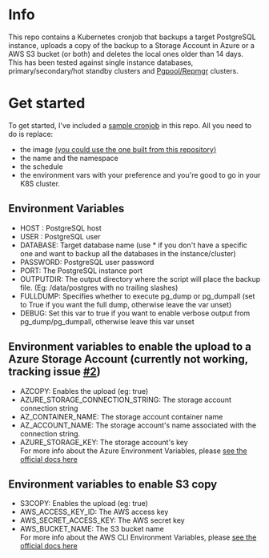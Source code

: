 # Info
This repo contains a Kubernetes cronjob that backups a target PostgreSQL instance, uploads a copy of the backup to a Storage Account in Azure or a AWS S3 bucket (or both) and deletes the local ones older than 14 days. <br/>
This has been tested against single instance databases, primary/secondary/hot standby clusters and [Pgpool/Repmgr](https://github.com/bitnami/bitnami-docker-postgresql-repmgr) clusters.

# Get started
To get started, I've included a [sample cronjob](https://github.com/nataz77/pgbackupd/blob/v1.0/k8s-cron.yaml) in this repo. 
All you need to do is replace: 
* the image [(you could use the one built from this repository)](https://github.com/nataz77/pgbackupd/packages/549026)
* the name and the namespace
* the schedule
* the environment vars
with your preference and you're good to go in your K8S cluster.

## Environment Variables
* HOST : PostgreSQL host
* USER : PostgreSQL user
* DATABASE: Target database name (use * if you don't have a specific one and want to backup all the databases in the instance/cluster)
* PASSWORD: PostgreSQL user password
* PORT: The PostgreSQL instance port
* OUTPUTDIR: The output directory where the script will place the backup file. (Eg: /data/postgres with no trailing slashes)
* FULLDUMP: Specifies whether to execute pg_dump or pg_dumpall (set to True if you want the full dump, otherwise leave the var unset)
* DEBUG: Set this var to true if you want to enable verbose output from pg_dump/pg_dumpall, otherwise leave this var unset

## Environment variables to enable the upload to a Azure Storage Account <b>(currently not working, tracking issue [#2](https://github.com/nataz77/pgbackupd/issues/2))</b>
* AZCOPY: Enables the upload (eg: true)
* AZURE_STORAGE_CONNECTION_STRING: The storage account connection string
* AZ_CONTAINER_NAME: The storage account container name
* AZ_ACCOUNT_NAME: The storage account's name associated with the connection string.
* AZURE_STORAGE_KEY: The storage account's key
<br/> For more info about the Azure Environment Variables, please [see the official docs here](https://docs.microsoft.com/en-us/cli/azure/storage/blob?view=azure-cli-latest#az_storage_blob_upload)

## Environment variables to enable S3 copy 
* S3COPY: Enables the upload (eg: true)
* AWS_ACCESS_KEY_ID: The AWS access key 
* AWS_SECRET_ACCESS_KEY: The AWS secret key
* AWS_BUCKET_NAME: The S3 bucket name
<br/> For more info about the AWS CLI Environment Variables, please [see the official docs here](https://docs.aws.amazon.com/cli/latest/userguide/cli-configure-envvars.html)

